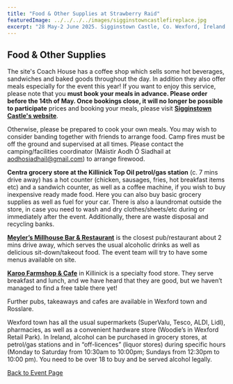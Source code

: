 ```yaml
---
title: "Food & Other Supplies at Strawberry Raid"
featuredImage: ../../../../images/sigginstowncastlefireplace.jpg
excerpt: "28 May-2 June 2025. Sigginstown Castle, Co. Wexford, Ireland."
---
```


## Food & Other Supplies

The site's Coach House has a coffee shop which sells some hot beverages, sandwiches and baked goods throughout the day. In addition they also offer meals especially for the event this year! If you want to enjoy this service, please note that you **must book your meals in advance. Please order before the 14th of May. Once bookings close, it will no longer be possible to participate**   prices and booking your meals, please visit **[Sigginstown Castle's website](https://www.sigginstowncastle.com/category/all-products)**. 

Otherwise, please be prepared to cook your own meals. You may wish to consider banding together with friends to arrange food. Camp fires must be off the ground and supervised at all times. Please contact the camping/facilities coordinator (Máistir Aodh Ó Siadhail at <a href="mailto:aodhosiadhail@gmail.com">aodhosiadhail@gmail.com</a>) to arrange firewood.  

**Centra grocery store at the Killinick Top Oil petrol/gas station** (c. 7 mins drive away) has a hot counter (chicken, sausages, fries, hot breakfast items etc) and a sandwich counter, as well as a coffee machine, if you wish to buy inexpensive ready made food. Here you can also buy basic grocery supplies as well as fuel for your car. There is also a laundromat outside the store, in case you need to wash and dry clothes/sheets/etc during or immediately after the event. Additionally, there are waste disposal and recycling banks.

**[Meyler’s Millhouse Bar & Restaurant](https://meylersmillhouse.com/)** is the closest pub/restaurant about 2 mins drive away, which serves the usual alcoholic drinks as well as delicious sit-down/takeout food. The event team will try to have some menus available on site.         

**[Karoo Farmshop & Cafe](http://karoo.ie/)** in Killinick is a specialty food store. They serve breakfast and lunch, and we have heard that they are good, but we haven’t managed to find a free table there yet! 

Further pubs, takeaways and cafes are available in Wexford town and Rosslare. 

Wexford town has all the usual supermarkets (SuperValu, Tesco, ALDI, Lidl), pharmacies, as well as a convenient hardware store (Woodie’s in Wexford Retail Park). In Ireland, alcohol can be purchased in grocery stores, at petrol/gas stations and in “off-licences” (liquor stores) during specific hours (Monday to Saturday from 10:30am to 10:00pm; Sundays from 12:30pm to 10:00 pm). You need to be over 18 to buy and be served alcohol legally. 

<a href="/events/2025/strawberry-raid-iv/">Back to Event Page</a>
